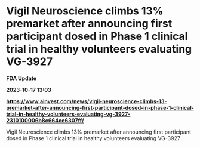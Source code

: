 # Vigil Neuroscience climbs 13% premarket after announcing first participant dosed in Phase 1 clinical trial in healthy volunteers evaluating VG-3927
**FDA Update**

**2023-10-17 13:03**

**https://www.ainvest.com/news/vigil-neuroscience-climbs-13-premarket-after-announcing-first-participant-dosed-in-phase-1-clinical-trial-in-healthy-volunteers-evaluating-vg-3927-2310100006b8c664ce6307ff/**

Vigil Neuroscience climbs 13% premarket after announcing first participant dosed in Phase 1 clinical trial in healthy volunteers evaluating VG-3927